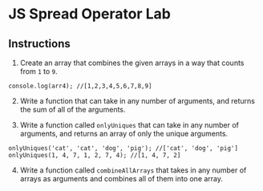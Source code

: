# JS Spread Operator Lab
## Instructions
1. Create an array that combines the given arrays in a way that counts from `1` to `9`.
````
console.log(arr4); //[1,2,3,4,5,6,7,8,9]
````

2. Write a function that can take in any number of arguments, and returns the sum of all of the arguments.

3. Write a function called `onlyUniques` that can take in any number of arguments, and returns an array of only the unique arguments.
````
onlyUniques('cat', 'cat', 'dog', 'pig'); //['cat', 'dog', 'pig']
onlyUniques(1, 4, 7, 1, 2, 7, 4); //[1, 4, 7, 2]
````

4. Write a function called `combineAllArrays` that takes in any number of arrays as arguments and combines all of them into one array.
